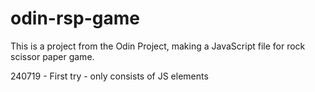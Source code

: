 # odin-rsp-game

This is a project from the Odin Project, making a JavaScript file for rock scissor paper game.

240719 - First try - only consists of JS elements